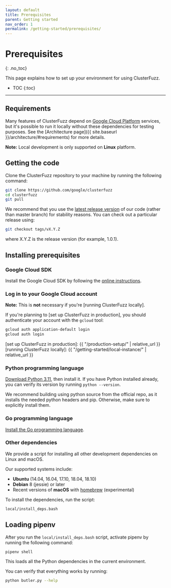 ```yaml
---
layout: default
title: Prerequisites
parent: Getting started
nav_order: 1
permalink: /getting-started/prerequisites/
---
```


# Prerequisites
{: .no_toc}

This page explains how to set up your environment for using ClusterFuzz.

- TOC
{:toc}

---
## Requirements
Many features of ClusterFuzz depend on [Google Cloud
Platform](https://cloud.google.com) services, but it's possible to run it locally without these dependencies for testing purposes. See the [Architecture page]({{ site.baseurl }}/architecture/#requirements) for more details.

**Note:** Local development is only supported on **Linux** platform.

## Getting the code

Clone the ClusterFuzz repository to your machine by running the following command:

```bash
git clone https://github.com/google/clusterfuzz
cd clusterfuzz
git pull
```

We recommend that you use the [latest release
version](https://github.com/google/clusterfuzz/releases/latest) of our code
(rather than master branch) for stability reasons. You can check out a
particular release using:

```bash
git checkout tags/vX.Y.Z
```
where X.Y.Z is the release version (for example, 1.0.1).

## Installing prerequisites

### Google Cloud SDK
Install the Google Cloud SDK by following the [online
instructions](https://cloud.google.com/sdk/).

### Log in to your Google Cloud account
**Note:** This is **not** necessary if you're [running ClusterFuzz locally].

If you're planning to [set up ClusterFuzz in production], you should
authenticate your account with the `gcloud` tool:

```bash
gcloud auth application-default login
gcloud auth login
```

[set up ClusterFuzz in production]: {{ "/production-setup/" | relative_url }}
[running ClusterFuzz locally]: {{ "/getting-started/local-instance/" | relative_url }}

### Python programming language
[Download Python 3.11](https://www.python.org/ftp/python/3.11.4/Python-3.11.4.tar.xz),
then install it. If you have Python installed already, you can verify its
version by running `python --version`.

We recommend building using python source from the official repo, as it installs
the needed python headers and pip. Otherwise, make sure to explicitly install
them.

### Go programming language
[Install the Go programming language](https://golang.org/doc/install).

### Other dependencies
We provide a script for installing all other development dependencies on Linux
and macOS.

Our supported systems include:

- **Ubuntu** (14.04, 16.04, 17.10, 18.04, 18.10)
- **Debian** 8 (jessie) or later
- Recent versions of **macOS** with [homebrew] (experimental)

To install the dependencies, run the script:
```bash
local/install_deps.bash
```

[homebrew]: https://brew.sh/

## Loading pipenv
After you run the `local/install_deps.bash` script, activate pipenv by running the following command:

```bash
pipenv shell
```
This loads all the Python dependencies in the current environment.

You can verify that everything works by running:
```bash
python butler.py --help
```
